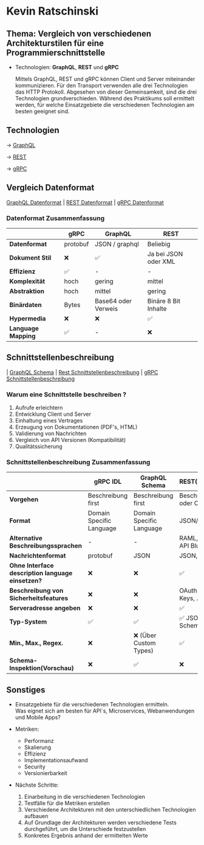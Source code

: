 # Kevin Ratschinski

## Thema: Vergleich von verschiedenen Architekturstilen für eine Programmierschnittstelle

- Technologien: **GraphQL**, **REST** und **gRPC**

  Mittels GraphQL, REST und gRPC können Client und Server miteinander kommunizieren. Für den Transport verwenden alle drei Technologien das HTTP Protokoll. Abgesehen von dieser Gemeinsamkeit, sind die drei Technologien grundverschieden. Während des Praktikums soll ermittelt werden, für welche Einsatzgebiete die verschiedenen Technologien am besten geeignet sind.

## Technologien

&#8594; [GraphQL](/praktikum/ratschinski/graphql)

&#8594; [REST](/praktikum/ratschinski/rest)

&#8594; [gRPC](/praktikum/ratschinski/grpc)

## Vergleich Datenformat

[GraphQL Datenformat](/praktikum/ratschinski/graphql#datenformat) | [REST Datenformat](/praktikum/ratschinski/rest#datenformat) | [gRPC Datenformat](/praktikum/ratschinski/grpc#datenformat)

### Datenformat Zusammenfassung

|                      | gRPC     | GraphQL             | REST                 |
| -------------------- | -------- | ------------------- | -------------------- |
| **Datenformat**      | protobuf | JSON / graphql      | Beliebig             |
| **Dokument Stil**    | ❌       | ✅                  | Ja bei JSON oder XML |
| **Effizienz**        | ✅       | -                   | -                    |
| **Komplexität**      | hoch     | gering              | mittel               |
| **Abstraktion**      | hoch     | mittel              | gering               |
| **Binärdaten**       | Bytes    | Base64 oder Verweis | Binäre 8 Bit Inhalte |
| **Hypermedia**       | ❌       | ❌                  | ✅                   |
| **Language Mapping** | ✅       | -                   | ❌                   |

## Schnittstellenbeschreibung

| [GraphQL Schema](/praktikum/ratschinski/graphql#schnittstellenbeschreibung) | [Rest Schnittstellenbeschreibung](/praktikum/ratschinski/rest#schnittstellenbeschreibung) | [gRPC Schnittstellenbeschreibung](/praktikum/ratschinski/grpc#schnittstellenbeschreibung)

### Warum eine Schnittstelle beschreiben ?

1. Aufrufe erleichtern
2. Entwicklung Client und Server
3. Einhaltung eines Vertrages
4. Erzeugung von Dokumentationen (PDF's, HTML)
5. Validierung von Nachrichten
6. Vergleich von API Versionen (Kompatibilität)
7. Qualitätssicherung

### Schnittstellenbeschreibung Zusammenfassung

|                                                    | gRPC IDL                 | GraphQL Schema           | REST(OpenAPI)                  |
| -------------------------------------------------- | ------------------------ | ------------------------ | ------------------------------ |
| **Vorgehen**                                       | Beschreibung first       | Beschreibung first       | Beschreibung oder Code first   |
| **Format**                                         | Domain Specific Language | Domain Specific Language | JSON/YAML                      |
| **Alternative Beschreibungssprachen**              | -                        | -                        | RAML, WADL, API Blueprint, ... |
| **Nachrichtenformat**                              | protobuf                 | JSON                     | JSON, XML, ...                 |
| **Ohne Interface description language einsetzen?** | ❌                       | ❌                       | ✅                             |
| **Beschreibung von Sicherheitsfeatures**           | ❌                       | ❌                       | OAuth2, API Keys, ...          |
| **Serveradresse angeben**                          | ❌                       | ❌                       | ✅                             |
| **Typ-System**                                     | ✅                       | ✅                       | ✅ JSON Schema                 |
| **Min., Max., Regex.**                             | ❌                       | ❌ (Über Custom Types)   | ✅                             |
| **Schema-Inspektion(Vorschau)**                    | ❌                       | ✅                       | ❌                             |

## Sonstiges

- Einsatzgebiete für die verschiedenen Technologien ermitteln.  
   Was eignet sich am besten für API`s, Microservices, Webanwendungen und Mobile Apps?

- Metriken:

  - Performanz
  - Skalierung
  - Effizienz
  - Implementationsaufwand
  - Security
  - Versionierbarkeit

- Nächste Schritte:

  1. Einarbeitung in die verschiedenen Technologien
  2. Testfälle für die Metriken erstellen
  3. Verschiedene Architekturen mit den unterschiedlichen Technologien aufbauen
  4. Auf Grundlage der Architekturen werden verschiedene Tests durchgeführt, um die Unterschiede festzustellen
  5. Konkretes Ergebnis anhand der ermittelten Werte
